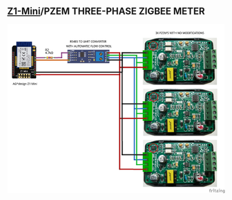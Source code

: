 ## [Z1-Mini](https://gio-dot.github.io/Z1-Mini/)/PZEM THREE-PHASE ZIGBEE METER

<img src="https://raw.githubusercontent.com/Gio-dot/Z1-Mini/gh-pages/images/Z1%20Mini-3xPZEM-016_bb-900PX.png" width="900">
